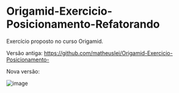 # Origamid-Exercicio-Posicionamento-Refatorando

Exercício proposto no curso Origamid. 

Versão antiga: https://github.com/matheuslei/Origamid-Exercicio-Posicionamento-

Nova versão: 

![image](https://user-images.githubusercontent.com/65515537/230382734-21722405-93b7-4e40-825b-c66a1b9c8ee7.png)
